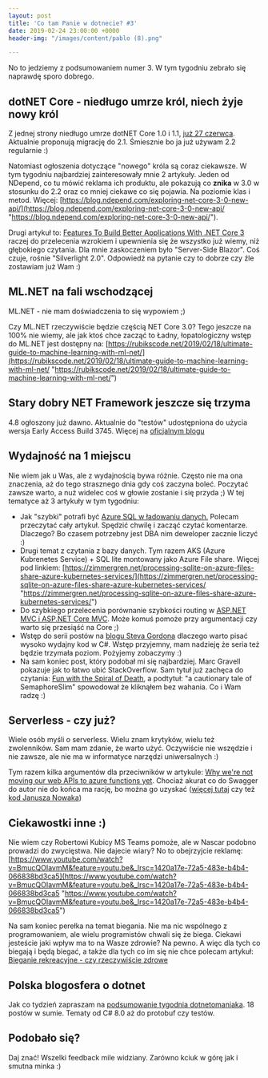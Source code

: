 ```yaml
---
layout: post
title: 'Co tam Panie w dotnecie? #3'
date: 2019-02-24 23:00:00 +0000
header-img: "/images/content/pablo (8).png"

---
```

No to jedziemy z podsumowaniem numer 3. W tym tygodniu zebrało się naprawdę sporo dobrego.

## dotNET Core - niedługo umrze król, niech żyje nowy król

Z jednej strony niedługo umrze dotNET Core 1.0 i 1.1, [już 27 czerwca](https://devblogs.microsoft.com/dotnet/net-core-1-0-and-1-1-will-reach-end-of-life-on-june-27-2019/). Aktualnie proponują migrację do 2.1. Śmiesznie bo ja już używam 2.2 regularnie :)

Natomiast ogłoszenia dotyczące "nowego" króla są coraz ciekawsze. W tym tygodniu najbardziej zainteresowały mnie 2 artykuły. Jeden od NDepend, co tu mówić reklama ich produktu, ale pokazują co **znika** w 3.0 w stosunku do 2.2 oraz co mniej ciekawe co się pojawia. Na poziomie klas i metod. Więcej: [https://blog.ndepend.com/exploring-net-core-3-0-new-api/](https://blog.ndepend.com/exploring-net-core-3-0-new-api/ "https://blog.ndepend.com/exploring-net-core-3-0-new-api/").

Drugi artykuł to: [Features To Build Better Applications With .NET Core 3](https://hackernoon.com/features-to-build-better-applications-with-net-core-3-dc320740e0a9) raczej do przelecenia wzrokiem i upewnienia się że wszystko już wiemy, niż głębokiego czytania. Dla mnie zaskoczeniem było "Server-Side Blazor". Coś czuje, rośnie "Silverlight 2.0". Odpowiedź na pytanie czy to dobrze czy źle zostawiam już Wam :)

## ML.NET na fali wschodzącej

ML.NET - nie mam doświadczenia to się wypowiem ;) 

Czy ML.NET rzeczywiście będzie częścią NET Core 3.0? Tego jeszcze na 100% nie wiemy, ale jak ktoś chce zacząć to Ładny, łopatologiczny wstęp do ML.NET jest dostępny na: [https://rubikscode.net/2019/02/18/ultimate-guide-to-machine-learning-with-ml-net/](https://rubikscode.net/2019/02/18/ultimate-guide-to-machine-learning-with-ml-net/ "https://rubikscode.net/2019/02/18/ultimate-guide-to-machine-learning-with-ml-net/")

## Stary dobry NET Framework jeszcze się trzyma

4\.8 ogłoszony już dawno. Aktualnie do "testów" udostępniona do użycia wersja Early Access Build 3745. Więcej na [oficjalnym blogu ](https://devblogs.microsoft.com/dotnet/announcing-net-framework-4-8-early-access-build-3745/)

## Wydajność na 1 miejscu

Nie wiem jak u Was, ale z wydajnością bywa różnie. Często nie ma ona znaczenia, aż do tego strasznego dnia gdy coś zaczyna boleć. Poczytać zawsze warto, a nuż widelec coś w głowie zostanie i się przyda ;) W tej tematyce aż 3 artykuły w tym tygodniu:

* Jak "szybki" potrafi być [Azure SQL w ładowaniu danych.](https://www.brentozar.com/archive/2019/02/how-fast-can-a-21468-mo-azure-sql-db-load-data/) Polecam przeczytać cały artykuł. Spędzić chwilę i zacząć czytać komentarze. Dlaczego? Bo czasem potrzebny jest DBA nim deweloper zacznie liczyć :)
* Drugi temat z czytania z bazy danych. Tym razem AKS (Azure Kubrenetes Service) + SQL lite montowany jako Azure File share. Więcej pod linkiem: [https://zimmergren.net/processing-sqlite-on-azure-files-share-azure-kubernetes-services/](https://zimmergren.net/processing-sqlite-on-azure-files-share-azure-kubernetes-services/ "https://zimmergren.net/processing-sqlite-on-azure-files-share-azure-kubernetes-services/")
* Do szybkiego przelecenia porównanie szybkości routing w [ASP.NET MVC i ASP.NET Core MVC](https://www.khalidabuhakmeh.com/comparing-asp-net-core-routing-performance-to-asp-net-mvc). Może komuś pomoże przy argumentacji czy warto się przesiąść na Core ;)
* Wstęp do serii postów na [blogu Steva Gordona](https://www.stevejgordon.co.uk/motivations-for-writing-high-performance-csharp-code) dlaczego warto pisać wysoko wydajny kod w C#. Wstęp przyjemny, mam nadzieję że seria też będzie trzymała poziom. Pożyjemy zobaczymy :)
* Na sam koniec post, który podobał mi się najbardziej. Marc Gravell pokazuje jak to łatwo ubić StackOverflow. Sam tytuł już zachęca do czytania: [Fun with the Spiral of Death](https://blog.marcgravell.com/2019/02/fun-with-spiral-of-death.html), a podtytuł: "a cautionary tale of SemaphoreSlim" spowodował że kliknąłem bez wahania. Co i Wam radzę :)

## Serverless - czy już?

Wiele osób myśli o serverless. Wielu znam krytyków, wielu też zwolenników. Sam mam zdanie, że warto użyć. Oczywiście nie wszędzie i nie zawsze, ale nie ma w informatyce narzędzi uniwersalnych :)

Tym razem kilka argumentów dla przeciwników w artykule: [Why we're not moving our web APIs to azure functions yet](https://mithunshanbhag.github.io/2019/02/18/not-moving-web-apis-to-azure-functions.html). Chociaż akurat co do Swagger do autor nie do końca ma rację, bo można go uzyskać ([więcej tutaj]() czy też [kod Janusza Nowaka]())

## Ciekawostki inne :)

Nie wiem czy Robertowi Kubicy MS Teams pomoże, ale w Nascar podobno prowadzi do zwycięstwa. Nie dajecie wiary? No to obejrzyjcie reklamę: [https://www.youtube.com/watch?v=BmucQOIavmM&feature=youtu.be&_lrsc=1420a17e-72a5-483e-b4b4-066838bd3ca5](https://www.youtube.com/watch?v=BmucQOIavmM&feature=youtu.be&_lrsc=1420a17e-72a5-483e-b4b4-066838bd3ca5 "https://www.youtube.com/watch?v=BmucQOIavmM&feature=youtu.be&_lrsc=1420a17e-72a5-483e-b4b4-066838bd3ca5")

Na sam koniec perełka na temat biegania. Nie ma nic wspólnego z programowaniem, ale wielu programistów chwali się że biega. Ciekawi jesteście jaki wpływ ma to na Wasze zdrowie? Na pewno. A więc dla tych co biegają i będą biegać, a także dla tych co im się nie chce polecam artykuł: [Bieganie rekreacyjne - czy rzeczywiście zdrowe](https://tadeusz-szopa.blogspot.com/2019/02/bieganie-rekreacyjne-czy-rzeczywiscie.html)

## Polska blogosfera o dotnet

Jak co tydzień zapraszam na [podsumowanie tygodnia dotnetomaniaka](https://dotnetomaniak.pl/weekly/2019/08). 18 postów w sumie. Tematy od C# 8.0 aż do protobuf czy testów.

## Podobało się?

Daj znać! Wszelki feedback mile widziany. Zarówno kciuk w górę jak i smutna minka :)